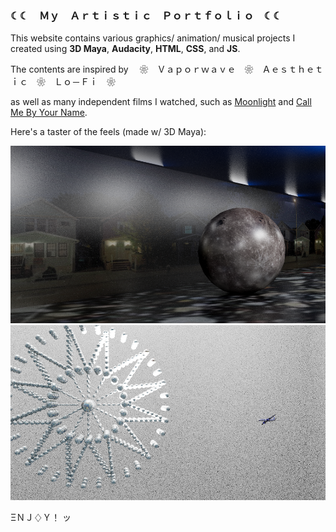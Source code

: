 ### ☾☾　Ｍｙ　Ａｒｔｉｓｔｉｃ　Ｐｏｒｔｆｏｌｉｏ　☾☾

This website contains various graphics/ animation/ musical projects I created using **3D Maya**, **Audacity**, **HTML**, **CSS**, and **JS**. 

The contents are inspired by 　❀　Ｖａｐｏｒｗａｖｅ　❀　Ａｅｓｔｈｅｔｉｃ　❀　Ｌｏ－Ｆｉ　❀　

as well as many independent films I watched, 
such as [Moonlight](http://moonlight.movie/) and [Call Me By Your Name](https://www.youtube.com/watch?v=ovinuNel3DY).

Here's a taster of the feels (made w/ 3D Maya):

<img src = "images/La_Luna.87.png">


<img src = "dream_5.png">

ΞＮＪ♢Ｙ！ ッ